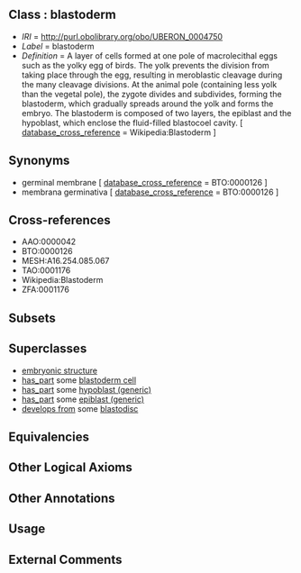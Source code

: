 
## Class : blastoderm

 * *IRI* = http://purl.obolibrary.org/obo/UBERON_0004750
 * *Label* = blastoderm
 * *Definition* = A layer of cells formed at one pole of macrolecithal eggs such as the yolky egg of birds. The yolk prevents the division from taking place through the egg, resulting in meroblastic cleavage during the many cleavage divisions. At the animal pole (containing less yolk than the vegetal pole), the zygote divides and subdivides, forming the blastoderm, which gradually spreads around the yolk and forms the embryo. The blastoderm is composed of two layers, the epiblast and the hypoblast, which enclose the fluid-filled blastocoel cavity. [ [database_cross_reference](../../ef/oboInOwl#hasDbXref.md) = Wikipedia:Blastoderm ]

## Synonyms

 * germinal membrane [ [database_cross_reference](../../ef/oboInOwl#hasDbXref.md) = BTO:0000126 ]
 * membrana germinativa [ [database_cross_reference](../../ef/oboInOwl#hasDbXref.md) = BTO:0000126 ]

## Cross-references

 * AAO:0000042
 * BTO:0000126
 * MESH:A16.254.085.067
 * TAO:0001176
 * Wikipedia:Blastoderm
 * ZFA:0001176

## Subsets


## Superclasses

 * [embryonic structure](../../UBERON/50/UBERON_0002050.md)
 * [has_part](../../BFO/51/BFO_0000051.md) some [blastoderm cell](../../CL/53/CL_0000353.md)
 * [has_part](../../BFO/51/BFO_0000051.md) some [hypoblast (generic)](../../UBERON/89/UBERON_0000089.md)
 * [has_part](../../BFO/51/BFO_0000051.md) some [epiblast (generic)](../../UBERON/32/UBERON_0002532.md)
 * [develops from](../../RO/02/RO_0002202.md) some [blastodisc](../../UBERON/49/UBERON_0004749.md)

## Equivalencies


## Other Logical Axioms


## Other Annotations


## Usage


## External Comments

